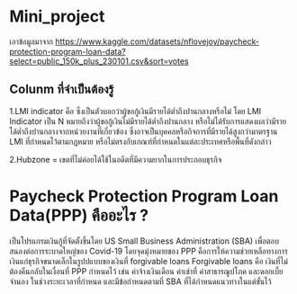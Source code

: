 # Mini_project
เอาข้อมูลมาจาก https://www.kaggle.com/datasets/nflovejoy/paycheck-protection-program-loan-data?select=public_150k_plus_230101.csv&sort=votes

## Colunm ที่จำเป็นต้องรู้

1.LMI indicator คือ ซึ่งเป็นตัวบอกว่าผู้ขอกู้เงินมีรายได้ต่ำถึงปานกลางหรือไม่ โดย LMI Indicator เป็น N หมายถึงว่าผู้ขอกู้เงินไม่มีรายได้ต่ำถึงปานกลาง หรือไม่ได้รับการแสดงผลว่ามีรายได้ต่ำถึงปานกลางจากหน่วยงานที่เกี่ยวข้อง ซึ่งอาจเป็นบุคคลหรือกิจการที่มีรายได้สูงกว่ามาตรฐาน LMI ที่กำหนดไว้ตามกฎหมาย หรือไม่ตรงกับเกณฑ์ที่กำหนดในแต่ละประเทศหรือพื้นที่ดังกล่าว

2.Hubzone = เขตที่ไม่ค่อยได้ใช้ในอดีตที่มีความยากในการประกอบธุรกิจ

# Paycheck Protection Program Loan Data(PPP) คืออะไร ?                                                                                        
เป็นโปรแกรมเงินกู้ที่จัดตั้งขึ้นโดย US Small Business Administration (SBA) เพื่อตอบสนองต่อการระบาดใหญ่ของ Covid-19 
โดยจุดมุ่งหมายของ PPP คือการให้ความช่วยเหลือทางการเงินแก่ธุรกิจขนาดเล็กในรูปปแบบของเงินที่ forgivable loans 
Forgivable loans คือ เงินที่ไม่ต้องคืนกลับในเงื่อนที่ PPP กำหนดไว้ เช่น ค่าจ้างเงินเดือน ค่าเช่าที่ ค่าสาธารณูปโภค และดอกเบี้ยจำนอง ในช่วงระยะเวลาที่กำหนด และมีข้อกำหนดตามที่ SBA ที่ได้กำหนดแนวทางในแต่ขั้นไว้

